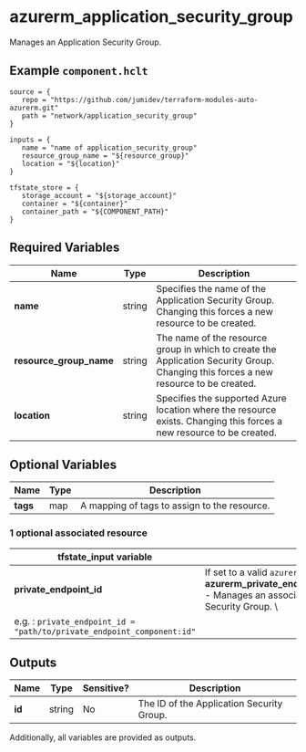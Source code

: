 # azurerm_application_security_group

Manages an Application Security Group.

## Example `component.hclt`

```hcl
source = {
   repo = "https://github.com/jumidev/terraform-modules-auto-azurerm.git" 
   path = "network/application_security_group" 
}

inputs = {
   name = "name of application_security_group" 
   resource_group_name = "${resource_group}" 
   location = "${location}" 
}

tfstate_store = {
   storage_account = "${storage_account}" 
   container = "${container}" 
   container_path = "${COMPONENT_PATH}" 
}

```

## Required Variables

| Name | Type |  Description |
| ---- | --------- |  ----------- |
| **name** | string |  Specifies the name of the Application Security Group. Changing this forces a new resource to be created. | 
| **resource_group_name** | string |  The name of the resource group in which to create the Application Security Group. Changing this forces a new resource to be created. | 
| **location** | string |  Specifies the supported Azure location where the resource exists. Changing this forces a new resource to be created. | 

## Optional Variables

| Name | Type |  Description |
| ---- | --------- |  ----------- |
| **tags** | map |  A mapping of tags to assign to the resource. | 


### 1 optional associated resource

| tfstate_input variable | Information |
| -------- | ----------- |
| **private_endpoint_id** | If set to a valid `azurerm_private_endpoint` `id`, makes a **azurerm_private_endpoint_application_security_group_association** - Manages an association between Private Endpoint and Application Security Group. \
 e.g. : `private_endpoint_id = "path/to/private_endpoint_component:id"`|

## Outputs

| Name | Type | Sensitive? | Description |
| ---- | ---- | --------- | --------- |
| **id** | string | No  | The ID of the Application Security Group. | 

Additionally, all variables are provided as outputs.
